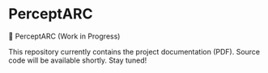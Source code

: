 # PerceptARC

🚧 PerceptARC (Work in Progress)

This repository currently contains the project documentation (PDF). Source code will be available shortly. Stay tuned!
